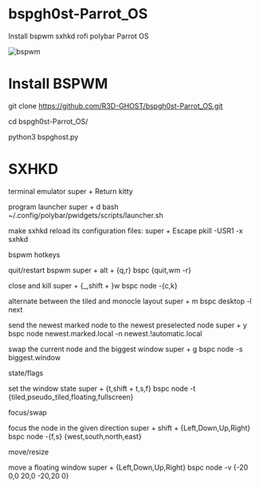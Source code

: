 # bspgh0st-Parrot_OS
Install bspwm sxhkd rofi polybar Parrot OS

![bspwm](https://user-images.githubusercontent.com/94316140/221245910-3c3178ec-623b-4331-b429-1a48a4a7ef2a.png)

# Install BSPWM
git clone https://github.com/R3D-GHOST/bspgh0st-Parrot_OS.git


cd bspgh0st-Parrot_OS/


python3 bspghost.py


# SXHKD 


 terminal emulator
super + Return
	kitty 

 program launcher
super + d
	bash ~/.config/polybar/pwidgets/scripts/launcher.sh 

 make sxhkd reload its configuration files:
super + Escape
	pkill -USR1 -x sxhkd


bspwm hotkeys

 quit/restart bspwm
super + alt + {q,r}
	bspc {quit,wm -r}

 close and kill
super + {_,shift + }w
	bspc node -{c,k}

 alternate between the tiled and monocle layout
super + m
	bspc desktop -l next

 send the newest marked node to the newest preselected node
super + y
	bspc node newest.marked.local -n newest.!automatic.local

 swap the current node and the biggest window
super + g
	bspc node -s biggest.window


 state/flags

 set the window state
super + {t,shift + t,s,f}
	bspc node -t {tiled,pseudo_tiled,floating,fullscreen}

 focus/swap

 focus the node in the given direction
super + shift + {Left,Down,Up,Right}
	bspc node -{f,s} {west,south,north,east}

 move/resize

 move a floating window
super + {Left,Down,Up,Right}
	bspc node -v {-20 0,0 20,0 -20,20 0}


